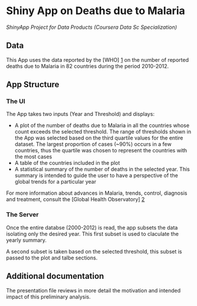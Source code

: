 # Shiny App on Deaths due to Malaria
*ShinyApp Project for Data Products (Coursera Data Sc Specialization)*

## Data
This App uses the data reported by the [WHO] [1] on the number of reported deaths due to Malaria in 82 countries during the period 2010-2012.  

## App Structure 

### The UI
The App takes two inputs (Year and Threshold) and displays:  

- A plot of the number of deaths due to Malaria in all the countries whose count exceeds the selected threshold. The range of thresholds shown in the App was selected based on the third quartile values for the entire dataset. The largest proportion of cases (~90%) occurs in a few countries, thus the quartile was chosen to represent the countries with the most cases  
- A table of the countries included in the plot  
- A statistical summary of the number of deaths in the selected year. This summary is intended to guide the user to have a perspective of the global trends for a particular year  

For more information about advances in Malaria, trends, control, diagnosis and treatment, consult the [Global Health Observatory] [2]

### The Server  
Once the entire databse (2000-2012) is read, the app subsets the data isolating only the desired year. This first subset is used to claculate the yearly summary.

A second subset is taken based on the selected threshold, this subset is passed to the plot and talbe sections.  

## Additional documentation 
The presentation file reviews in more detail the motivation and intended impact of this preliminary analysis. 



[1]: http://apps.who.int/gho/data/node.main.A1367?lang=en "WHO"   
[2]: http://www.who.int/gho/malaria/en/ "Global Health Observatory"